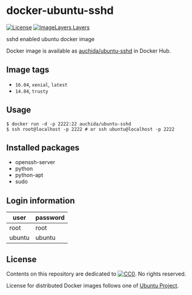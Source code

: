 # docker-ubuntu-sshd

[![License](https://img.shields.io/github/license/uchida/docker-ubuntu-sshd.svg?maxAge=2592000)](https://tldrlegal.com/license/creative-commons-cc0-1.0-universal)
[![ImageLayers Layers](https://imagelayers.io/badge/auchida/ubuntu-sshd:latest.svg)](https://imagelayers.io/?images=auchida%2Fubuntu-sshd:latest)

sshd enabled ubuntu docker image

Docker image is available as [auchida/ubuntu-sshd](https://hub.docker.com/r/auchida/ubuntu-sshd/) in Docker Hub.

## Image tags

- `16.04`, `xenial`, `latest`
- `14.04`, `trusty`

## Usage

```console
$ docker run -d -p 2222:22 auchida/ubuntu-sshd
$ ssh root@localhost -p 2222 # or ssh ubuntu@localhost -p 2222
```

## Installed packages

- openssh-server
- python
- python-apt
- sudo

## Login information

|user  |password|
|------|--------|
|root  |root    |
|ubuntu|ubuntu  |

## License

Contents on this repository are dedicated to 
[![CC0](http://i.creativecommons.org/p/zero/1.0/80x15.png "CC0")](https://creativecommons.org/publicdomain/zero/1.0/).
No rights reserved.

License for distributed Docker images follows one of [Ubuntu Project](http://www.ubuntu.com/about).
